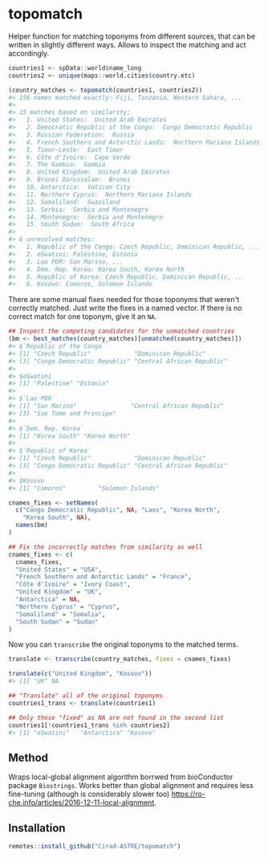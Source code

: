 
<!-- README.md is generated from README.Rmd. Please edit that file -->
topomatch
=========

Helper function for matching toponyms from different sources, that can be written in slightly different ways. Allows to inspect the matching and act accordingly.

``` r
countries1 <- spData::world$name_long
countries2 <- unique(maps::world.cities$country.etc)

(country_matches <- topomatch(countries1, countries2))
#> 156 names matched exactly: Fiji, Tanzania, Western Sahara, ... 
#> 
#> 15 matches based on similarity: 
#>   1. United States:  United Arab Emirates 
#>   2. Democratic Republic of the Congo:  Congo Democratic Republic 
#>   3. Russian Federation:  Russia 
#>   4. French Southern and Antarctic Lands:  Northern Mariana Islands 
#>   5. Timor-Leste:  East Timor 
#>   6. Côte d'Ivoire:  Cape Verde 
#>   7. The Gambia:  Gambia 
#>   8. United Kingdom:  United Arab Emirates 
#>   9. Brunei Darussalam:  Brunei 
#>   10. Antarctica:  Vatican City 
#>   11. Northern Cyprus:  Northern Mariana Islands 
#>   12. Somaliland:  Swaziland 
#>   13. Serbia:  Serbia and Montenegro 
#>   14. Montenegro:  Serbia and Montenegro 
#>   15. South Sudan:  South Africa 
#> 
#> 6 unresolved matches: 
#>   1. Republic of the Congo: Czech Republic, Dominican Republic, ... 
#>   2. eSwatini: Palestine, Estonia 
#>   3. Lao PDR: San Marino, ... 
#>   4. Dem. Rep. Korea: Korea South, Korea North 
#>   5. Republic of Korea: Czech Republic, Dominican Republic, ... 
#>   6. Kosovo: Comoros, Solomon Islands
```

There are some manual fixes needed for those toponyms that weren't correctly matched. Just write the fixes in a named vector. If there is no correct match for one toponym, give it an `NA`.

``` r
## Inspect the competing candidates for the unmatched countries
(bm <- best_matches(country_matches)[unmatched(country_matches)])
#> $`Republic of the Congo`
#> [1] "Czech Republic"            "Dominican Republic"       
#> [3] "Congo Democratic Republic" "Central African Republic" 
#> 
#> $eSwatini
#> [1] "Palestine" "Estonia"  
#> 
#> $`Lao PDR`
#> [1] "San Marino"               "Central African Republic"
#> [3] "Sao Tome and Principe"   
#> 
#> $`Dem. Rep. Korea`
#> [1] "Korea South" "Korea North"
#> 
#> $`Republic of Korea`
#> [1] "Czech Republic"            "Dominican Republic"       
#> [3] "Congo Democratic Republic" "Central African Republic" 
#> 
#> $Kosovo
#> [1] "Comoros"         "Solomon Islands"

cnames_fixes <- setNames(
  c("Congo Democratic Republic", NA, "Laos", "Korea North",
    "Korea South", NA),
  names(bm)
)

## Fix the incorrectly matches from similarity as well
cnames_fixes <- c(
  cnames_fixes,
  "United States" = "USA",
  "French Southern and Antarctic Lands" = "France",
  "Côte d'Ivoire" = "Ivory Coast",
  "United Kingdom" = "UK",
  "Antarctica" = NA,
  "Northern Cyprus" = "Cyprus",
  "Somaliland" = "Somalia",
  "South Sudan" = "Sudan"
)
```

Now you can `transcribe` the original toponyms to the matched terms.

``` r
translate <- transcribe(country_matches, fixes = cnames_fixes)

translate(c("United Kingdom", "Kosovo"))
#> [1] "UK" NA

## "Translate" all of the original toponyms
countries1_trans <- translate(countries1)

## Only those "fixed" as NA are not found in the second list
countries1[!countries1_trans %in% countries2]
#> [1] "eSwatini"   "Antarctica" "Kosovo"
```

Method
------

Wraps local-global alignment algorithm borrwed from bioConductor package `Biostrings`. Works better than global alignment and requires less fine-tuning (although is considerably slower too) <https://ro-che.info/articles/2016-12-11-local-alignment>.

Installation
------------

``` r
remotes::install_github("Cirad-ASTRE/topomatch")
```

<!-- You can install the released version of topomatch from [CRAN](https://CRAN.R-project.org) with: -->
<!-- ``` r -->
<!-- install.packages("topomatch") -->
<!-- ``` -->
